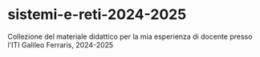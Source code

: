 # sistemi-e-reti-2024-2025
 Collezione del materiale didattico per la mia esperienza di docente presso l'ITI Galileo Ferraris, 2024-2025
